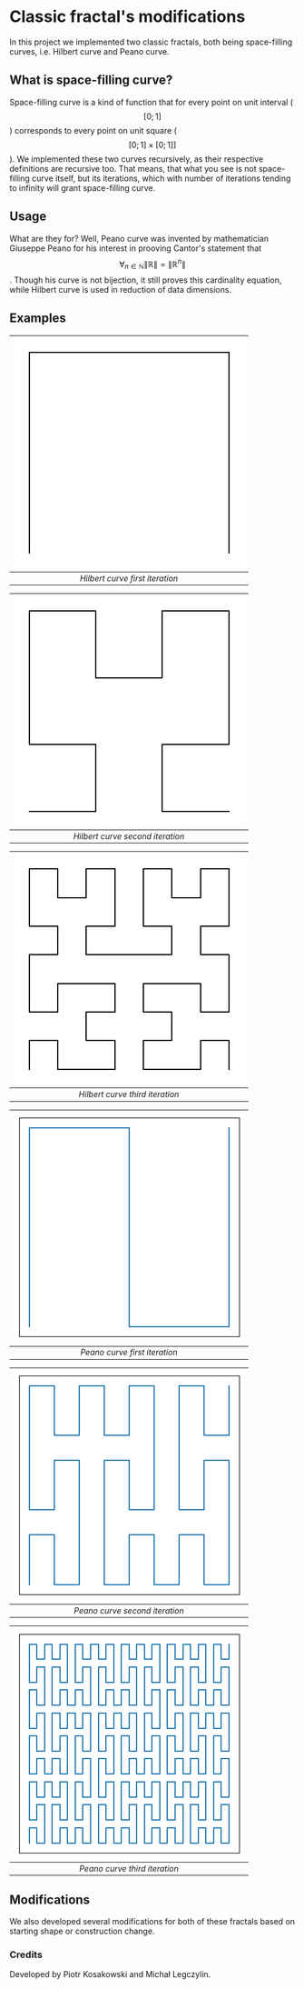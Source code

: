 # Classic fractal's modifications

In this project we implemented two classic fractals, both being space-filling curves, i.e. Hilbert curve and Peano curve.

## What is space-filling curve?
Space-filling curve is a kind of function that for every point on unit interval ($$[0; 1]$$) corresponds to every point on unit square ($$[0; 1] \times [0; 1]]$$).
We implemented these two curves recursively, as their respective definitions are recursive too. That means, that what you see is not space-filling curve itself, but its iterations, which with number of iterations tending to infinity will grant space-filling curve.

## Usage
What are they for? Well, Peano curve was invented by mathematician Giuseppe Peano for his interest in prooving Cantor's statement that $$\displaystyle\mathop{\forall}_{n \in \mathbb{N}}\|\mathbb{R}\| = \|\mathbb{R}^n\|$$.
Though his curve is not bijection, it still proves this cardinality equation, while Hilbert curve is used in reduction of data dimensions.

## Examples
|![Hilbert curve first iteration](img/hilbert_classic_1.png "Hilbert curve first iteration")|
|:--:| 
| *Hilbert curve first iteration* |

|![Hilbert curve second iteration](img/hilbert_classic_2.png "Hilbert curve second iteration")|
|:--:| 
| *Hilbert curve second iteration* |

|![Hilbert curve third iteration](img/hilbert_classic_3.png "Hilbert curve third iteration")|
|:--:| 
| *Hilbert curve third iteration* |

|![Peano curve first iteration](img/peano_classic_1.png "Peano curve first iteration")|
|:--:| 
| *Peano curve first iteration* |

|![Peano curve second iteration](img/peano_classic_2.png "Peano curve second iteration")|
|:--:| 
| *Peano curve second iteration* |

|![Peano curve third iteration](img/peano_classic_3.png "Peano curve third iteration")|
|:--:| 
| *Peano curve third iteration* |

## Modifications
We also developed several modifications for both of these fractals based on starting shape or construction change.

### Credits
Developed by Piotr Kosakowski and Michał Legczylin.
